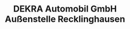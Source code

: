 ---
title: "DEKRA Automobil GmbH Außenstelle Recklinghausen"
url: /recklinghausen/dekra-automobil-gmbh-aussenstelle-recklinghausen/
shop: Autowerkstatt
---
